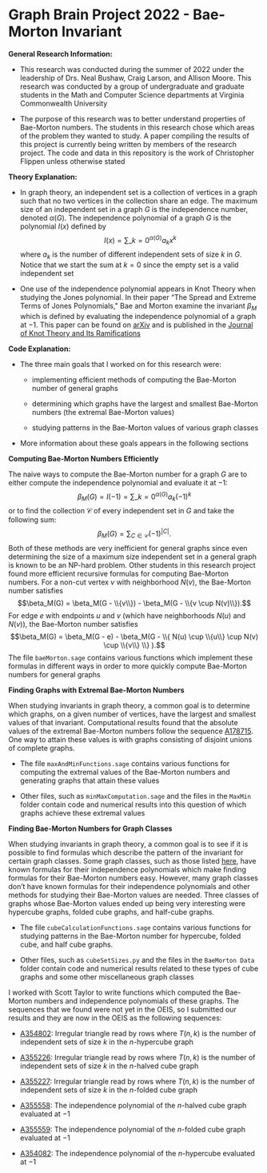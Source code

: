 # Graph Brain Project 2022 - Bae-Morton Invariant

**General Research Information:**

-   This research was conducted during the summer of 2022 under the
    leadership of Drs. Neal Bushaw, Craig Larson, and Allison Moore. This
    research was conducted by a group of undergraduate and graduate
    students in the Math and Computer Science departments at Virginia
    Commonwealth University

-   The purpose of this research was to better understand properties of
    Bae-Morton numbers. The students in this research chose which areas
    of the problem they wanted to study. A paper compiling the results
    of this project is currently being written by members of the
    research project. The code and data in this repository is the work
    of Christopher Flippen unless otherwise stated

**Theory Explanation:**

-   In graph theory, an independent set is a collection of vertices in a
    graph such that no two vertices in the collection share an edge. The
    maximum size of an independent set in a graph $G$ is the
    independence number, denoted $\alpha(G)$. The independence polynomial
    of a graph $G$ is the polynomial $I(x)$ defined by
    $$I(x) = \sum\_{k=0}^{\alpha(G)} a_k x^k$$
    where $a_k$ is the number of different independent sets
    of size $k$ in $G$. Notice that we start the sum at $k = 0$ since
    the empty set is a valid independent set

-   One use of the independence polynomial appears in Knot Theory when
    studying the Jones polynomial. In their paper “The Spread and
    Extreme Terms of Jones Polynomials," Bae and Morton examine the
    invariant $\beta_M$ which is defined by evaluating the
    independence polynomial of a graph at $-1$. This paper can be found
    on [arXiv](https://arxiv.org/abs/math/0012089) and is published in
    the [Journal of Knot Theory and Its
    Ramifications](https://www.worldscientific.com/doi/10.1142/S0218216503002512)

**Code Explanation:**

-   The three main goals that I worked on for this research were:

    -   implementing efficient methods of computing the Bae-Morton
        number of general graphs

    -   determining which graphs have the largest and smallest
        Bae-Morton numbers (the extremal Bae-Morton values)

    -   studying patterns in the Bae-Morton values of various graph
        classes

-   More information about these goals appears in the following sections

**Computing Bae-Morton Numbers Efficiently**

The naive ways to compute the Bae-Morton number for a graph $G$ are to
either compute the independence polynomial and evaluate it at $-1$:
$$\beta_M(G) = I(-1) = \sum\_{k=0}^{\alpha(G)} a_k(-1)^k$$
or to find the collection $\mathcal{C}$ of every independent set in $G$ and take the
following sum:
$$\beta_M(G) = \sum_{C \in \mathcal{C}}(-1)^{|C|}.$$
Both of these methods are very inefficient for general graphs since even
determining the size of a maximum size independent set in a general
graph is known to be an NP-hard problem. Other students in this research
project found more efficient recursive formulas for computing Bae-Morton
numbers. For a non-cut vertex $v$ with neighborhood $N(v)$, the
Bae-Morton number satisfies
$$\beta_M(G) = \beta_M(G - \\{v\\}) - \beta_M(G - \\{v \cup N(v)\\}).$$
For edge $e$ with endpoints $u$ and $v$ (which have neighborhoods
$N(u)$ and $N(v)$), the Bae-Morton number satisfies
$$\beta_M(G) = \beta_M(G - e) - \beta_M(G - \\{ N(u) \cup \\{u\\} \cup N(v) \cup \\{v\\} \\} ).$$
The file `baeMorton.sage` contains various functions which implement
these formulas in different ways in order to more quickly compute
Bae-Morton numbers for general graphs

**Finding Graphs with Extremal Bae-Morton Numbers**

When studying invariants in graph theory, a common goal is to determine
which graphs, on a given number of vertices, have the largest and
smallest values of that invariant. Computational results found that the
absolute values of the extremal Bae-Morton numbers follow the sequence
[A178715](https://oeis.org/A178715). One way to attain these values is
with graphs consisting of disjoint unions of complete graphs.

-   The file `maxAndMinFunctions.sage` contains various functions for
    computing the extremal values of the Bae-Morton numbers and
    generating graphs that attain these values

-   Other files, such as `minMaxComputation.sage` and the files in the
    `MaxMin` folder contain code and numerical results into this
    question of which graphs achieve these extremal values

**Finding Bae-Morton Numbers for Graph Classes**

When studying invariants in graph theory, a common goal is to see if it
is possible to find formulas which describe the pattern of the invariant
for certain graph classes. Some graph classes, such as those listed
[here](https://mathworld.wolfram.com/IndependencePolynomial.html), have
known formulas for their independence polynomials which make finding
formulas for their Bae-Morton numbers easy. However, many graph classes
don’t have known formulas for their independence polynomials and other
methods for studying their Bae-Morton values are needed. Three classes
of graphs whose Bae-Morton values ended up being very interesting were
hypercube graphs, folded cube graphs, and half-cube graphs.

-   The file `cubeCalculationFunctions.sage` contains various functions
    for studying patterns in the Bae-Morton number for hypercube, folded
    cube, and half cube graphs.

-   Other files, such as `cubeSetSizes.py` and the files in the
    `BaeMorton Data` folder contain code and numerical results related
    to these types of cube graphs and some other miscellaneous graph
    classes

I worked with Scott Taylor to write functions which computed the
Bae-Morton numbers and independence polynomials of these graphs. The
sequences that we found were not yet in the OEIS, so I submitted our
results and they are now in the OEIS as the following sequences:

-   [A354802](https://oeis.org/A354802): Irregular triangle read by rows
    where $T(n,k)$ is the number of independent sets of size $k$ in
    the $n$-hypercube graph

-   [A355226](https://oeis.org/A355226): Irregular triangle read by rows
    where $T(n,k)$ is the number of independent sets of size $k$ in
    the *n*-halved cube graph

-   [A355227](https://oeis.org/A355227): Irregular triangle read by rows
    where $T(n,k)$ is the number of independent sets of size $k$ in
    the $n$-folded cube graph

-   [A355558](https://oeis.org/A355558): The independence polynomial of
    the $n$-halved cube graph evaluated at $-1$

-   [A355559](https://oeis.org/A355559): The independence polynomial of
    the $n$-folded cube graph evaluated at $-1$

-   [A354082](https://oeis.org/A354082): The independence polynomial of
    the $n$-hypercube evaluated at $-1$

